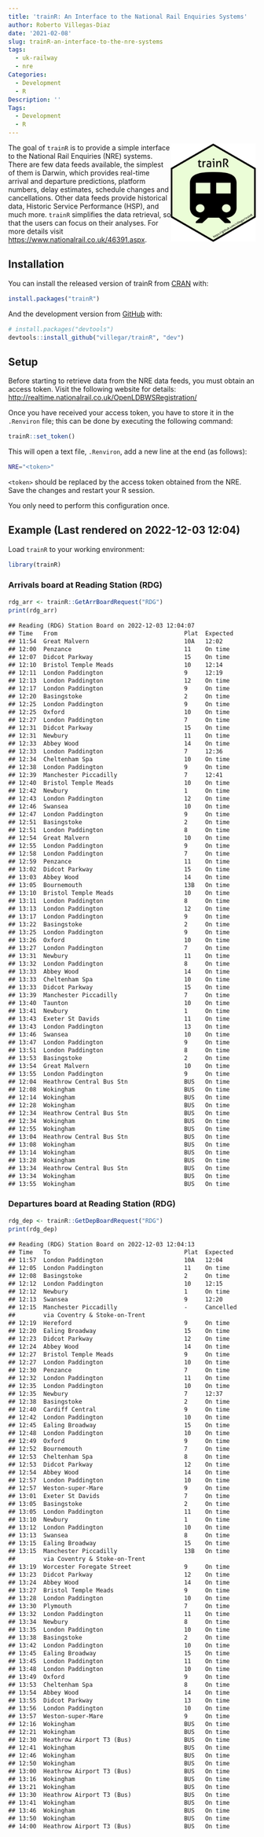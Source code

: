 ```yaml
---
title: 'trainR: An Interface to the National Rail Enquiries Systems'
author: Roberto Villegas-Diaz
date: '2021-02-08'
slug: trainR-an-interface-to-the-nre-systems
tags:
  - uk-railway
  - nre
Categories:
  - Development
  - R
Description: ''
Tags:
  - Development
  - R
---
```


<img src="https://raw.githubusercontent.com/villegar/trainR/main/inst/images/logo.png" alt="logo" align="right" height=200px/>

The goal of `trainR` is to provide a simple interface to the 
National Rail Enquiries (NRE) systems. There are few data feeds 
available, the simplest of them is Darwin, which provides real-time 
arrival and departure predictions, platform numbers, delay estimates, 
schedule changes and cancellations. Other data feeds provide historical 
data, Historic Service Performance (HSP), and much more. `trainR` 
simplifies the data retrieval, so that the users can focus on their 
analyses. For more details visit 
https://www.nationalrail.co.uk/46391.aspx.

## Installation

You can install the released version of trainR from [CRAN](https://CRAN.R-project.org) with:

``` r
install.packages("trainR")
```

And the development version from [GitHub](https://github.com/) with:

``` r
# install.packages("devtools")
devtools::install_github("villegar/trainR", "dev")
```

## Setup
Before starting to retrieve data from the NRE data feeds, you must obtain an access token. 
Visit the following website for details: http://realtime.nationalrail.co.uk/OpenLDBWSRegistration/

Once you have received your access token, you have to store it in the `.Renviron` file; this can be 
done by executing the following command:


```r
trainR::set_token()
```

This will open a text file, `.Renviron`, add a new line at the end (as follows):

```bash
NRE="<token>"
```

`<token>` should be replaced by the access token obtained from the NRE. Save the changes and restart 
your R session.

You only need to perform this configuration once.

## Example (Last rendered on 2022-12-03 12:04)

Load `trainR` to your working environment:

```r
library(trainR)
```

### Arrivals board at Reading Station (RDG)


```r
rdg_arr <- trainR::GetArrBoardRequest("RDG")
print(rdg_arr)
```

```
## Reading (RDG) Station Board on 2022-12-03 12:04:07
## Time   From                                    Plat  Expected
## 11:54  Great Malvern                           10A   12:02
## 12:00  Penzance                                11    On time
## 12:07  Didcot Parkway                          15    On time
## 12:10  Bristol Temple Meads                    10    12:14
## 12:11  London Paddington                       9     12:19
## 12:13  London Paddington                       12    On time
## 12:17  London Paddington                       9     On time
## 12:20  Basingstoke                             2     On time
## 12:25  London Paddington                       9     On time
## 12:25  Oxford                                  10    On time
## 12:27  London Paddington                       7     On time
## 12:31  Didcot Parkway                          15    On time
## 12:31  Newbury                                 11    On time
## 12:33  Abbey Wood                              14    On time
## 12:33  London Paddington                       7     12:36
## 12:34  Cheltenham Spa                          10    On time
## 12:38  London Paddington                       9     On time
## 12:39  Manchester Piccadilly                   7     12:41
## 12:40  Bristol Temple Meads                    10    On time
## 12:42  Newbury                                 1     On time
## 12:43  London Paddington                       12    On time
## 12:46  Swansea                                 10    On time
## 12:47  London Paddington                       9     On time
## 12:51  Basingstoke                             2     On time
## 12:51  London Paddington                       8     On time
## 12:54  Great Malvern                           10    On time
## 12:55  London Paddington                       9     On time
## 12:58  London Paddington                       7     On time
## 12:59  Penzance                                11    On time
## 13:02  Didcot Parkway                          15    On time
## 13:03  Abbey Wood                              14    On time
## 13:05  Bournemouth                             13B   On time
## 13:10  Bristol Temple Meads                    10    On time
## 13:11  London Paddington                       8     On time
## 13:13  London Paddington                       12    On time
## 13:17  London Paddington                       9     On time
## 13:22  Basingstoke                             2     On time
## 13:25  London Paddington                       9     On time
## 13:26  Oxford                                  10    On time
## 13:27  London Paddington                       7     On time
## 13:31  Newbury                                 11    On time
## 13:32  London Paddington                       8     On time
## 13:33  Abbey Wood                              14    On time
## 13:33  Cheltenham Spa                          10    On time
## 13:33  Didcot Parkway                          15    On time
## 13:39  Manchester Piccadilly                   7     On time
## 13:40  Taunton                                 10    On time
## 13:41  Newbury                                 1     On time
## 13:43  Exeter St Davids                        11    On time
## 13:43  London Paddington                       13    On time
## 13:46  Swansea                                 10    On time
## 13:47  London Paddington                       9     On time
## 13:51  London Paddington                       8     On time
## 13:53  Basingstoke                             2     On time
## 13:54  Great Malvern                           10    On time
## 13:55  London Paddington                       9     On time
## 12:04  Heathrow Central Bus Stn                BUS   On time
## 12:08  Wokingham                               BUS   On time
## 12:14  Wokingham                               BUS   On time
## 12:28  Wokingham                               BUS   On time
## 12:34  Heathrow Central Bus Stn                BUS   On time
## 12:34  Wokingham                               BUS   On time
## 12:55  Wokingham                               BUS   On time
## 13:04  Heathrow Central Bus Stn                BUS   On time
## 13:08  Wokingham                               BUS   On time
## 13:14  Wokingham                               BUS   On time
## 13:28  Wokingham                               BUS   On time
## 13:34  Heathrow Central Bus Stn                BUS   On time
## 13:34  Wokingham                               BUS   On time
## 13:55  Wokingham                               BUS   On time
```

### Departures board at Reading Station (RDG)


```r
rdg_dep <- trainR::GetDepBoardRequest("RDG")
print(rdg_dep)
```

```
## Reading (RDG) Station Board on 2022-12-03 12:04:13
## Time   To                                      Plat  Expected
## 11:57  London Paddington                       10A   12:04
## 12:05  London Paddington                       11    On time
## 12:08  Basingstoke                             2     On time
## 12:12  London Paddington                       10    12:15
## 12:12  Newbury                                 1     On time
## 12:13  Swansea                                 9     12:20
## 12:15  Manchester Piccadilly                   -     Cancelled
##        via Coventry & Stoke-on-Trent           
## 12:19  Hereford                                9     On time
## 12:20  Ealing Broadway                         15    On time
## 12:23  Didcot Parkway                          12    On time
## 12:24  Abbey Wood                              14    On time
## 12:27  Bristol Temple Meads                    9     On time
## 12:27  London Paddington                       10    On time
## 12:30  Penzance                                7     On time
## 12:32  London Paddington                       11    On time
## 12:35  London Paddington                       10    On time
## 12:35  Newbury                                 7     12:37
## 12:38  Basingstoke                             2     On time
## 12:40  Cardiff Central                         9     On time
## 12:42  London Paddington                       10    On time
## 12:45  Ealing Broadway                         15    On time
## 12:48  London Paddington                       10    On time
## 12:49  Oxford                                  9     On time
## 12:52  Bournemouth                             7     On time
## 12:53  Cheltenham Spa                          8     On time
## 12:53  Didcot Parkway                          12    On time
## 12:54  Abbey Wood                              14    On time
## 12:57  London Paddington                       10    On time
## 12:57  Weston-super-Mare                       9     On time
## 13:01  Exeter St Davids                        7     On time
## 13:05  Basingstoke                             2     On time
## 13:05  London Paddington                       11    On time
## 13:10  Newbury                                 1     On time
## 13:12  London Paddington                       10    On time
## 13:13  Swansea                                 8     On time
## 13:15  Ealing Broadway                         15    On time
## 13:15  Manchester Piccadilly                   13B   On time
##        via Coventry & Stoke-on-Trent           
## 13:19  Worcester Foregate Street               9     On time
## 13:23  Didcot Parkway                          12    On time
## 13:24  Abbey Wood                              14    On time
## 13:27  Bristol Temple Meads                    9     On time
## 13:28  London Paddington                       10    On time
## 13:30  Plymouth                                7     On time
## 13:32  London Paddington                       11    On time
## 13:34  Newbury                                 8     On time
## 13:35  London Paddington                       10    On time
## 13:38  Basingstoke                             2     On time
## 13:42  London Paddington                       10    On time
## 13:45  Ealing Broadway                         15    On time
## 13:45  London Paddington                       11    On time
## 13:48  London Paddington                       10    On time
## 13:49  Oxford                                  9     On time
## 13:53  Cheltenham Spa                          8     On time
## 13:54  Abbey Wood                              14    On time
## 13:55  Didcot Parkway                          13    On time
## 13:56  London Paddington                       10    On time
## 13:57  Weston-super-Mare                       9     On time
## 12:16  Wokingham                               BUS   On time
## 12:21  Wokingham                               BUS   On time
## 12:30  Heathrow Airport T3 (Bus)               BUS   On time
## 12:41  Wokingham                               BUS   On time
## 12:46  Wokingham                               BUS   On time
## 12:50  Wokingham                               BUS   On time
## 13:00  Heathrow Airport T3 (Bus)               BUS   On time
## 13:16  Wokingham                               BUS   On time
## 13:21  Wokingham                               BUS   On time
## 13:30  Heathrow Airport T3 (Bus)               BUS   On time
## 13:41  Wokingham                               BUS   On time
## 13:46  Wokingham                               BUS   On time
## 13:50  Wokingham                               BUS   On time
## 14:00  Heathrow Airport T3 (Bus)               BUS   On time
```

